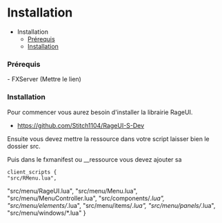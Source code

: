 # Installation

- Installation
    - [Prérequis](#requirements)
    - [Installation](#installrageui)
    
<a name="requirements"></a>
### Prérequis

<div class="content-list" markdown="1">
 - FXServer (Mettre le lien)
</div>

<a name="installrageui"></a>
### Installation

Pour commencer vous aurez besoin d'installer la librairie RageUI.

  - https://github.com/Stitch1104/RageUI-S-Dev
  
Ensuite vous devez mettre la ressource dans votre script laisser bien le dossier src.

Puis dans le fxmanifest ou __ressource vous devez ajouter sa

    client_scripts {
    "src/RMenu.lua",
  "src/menu/RageUI.lua",
  "src/menu/Menu.lua",
  "src/menu/MenuController.lua",
  "src/components/*.lua",
  "src/menu/elements/*.lua",
  "src/menu/items/*.lua",
  "src/menu/panels/*.lua",
  "src/menu/windows/*.lua"
    }

